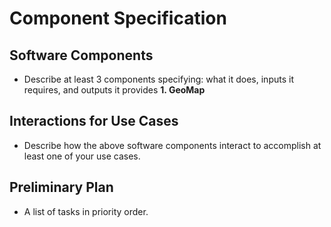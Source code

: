 # Component Specification

## Software Components
* Describe at least 3 components specifying: what it does, inputs it requires, and outputs it provides
**1. GeoMap**


## Interactions for Use Cases
* Describe how the above software components interact to accomplish at least one of your use cases.

## Preliminary Plan
*  A list of tasks in priority order.